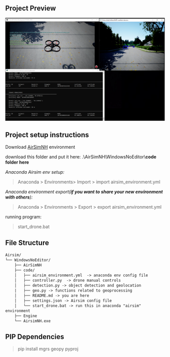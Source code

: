 ## Project Preview
![Program in motion](https://github.com/grcheulishvili/AirsimDrone-Experiment/blob/main/preview.PNG)

## Project setup instructions

Download [AirSimNH](https://github.com/microsoft/AirSim/releases/download/v1.8.1-windows/AirSimNH.zip) environment

download this folder and put it here: .\AirSimNH\WindowsNoEditor\\**code folder here**

*Anaconda Airsim env setup:*
> Anaconda > Environments> Import > import airsim_environment.yml

*Anaconda environment export(**if you want to share your new environment with others**):*
> Anaconda > Environments > Export > export airsim_environment.yml

running program:
> start_drone.bat


File Structure
-------------------- 
```
Airsim/
└── WindowsNoEditor/
    ├── AirSimNH
    ├── code/
    │   ├── airsim_environment.yml  -> anaconda env config file 
    │   ├── controller.py  -> drone manual controls
    │   ├── detection.py -> object detection and geolocation
    |   ├── geo.py -> functions related to geoprocessing
    │   ├── README.md -> you are here
    │   ├── settings.json -> Airsim config file
    │   └── start_drone.bat -> run this in anaconda "airsim" environment
    ├── Engine
    └── AirsimNH.exe
```

## PIP Dependencies
> pip install mgrs geopy pyproj



